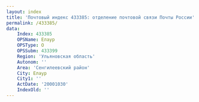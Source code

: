 ```yaml
---
layout: index
title: 'Почтовый индекс 433385: отделение почтовой связи Почты России'
permalink: /433385/
data:
    Index: 433385
    OPSName: Елаур
    OPSType: О
    OPSSubm: 433399
    Region: 'Ульяновская область'
    Autonom: ''
    Area: 'Сенгилеевский район'
    City: Елаур
    City1: ''
    ActDate: '20001030'
    IndexOld: ''
---
```

